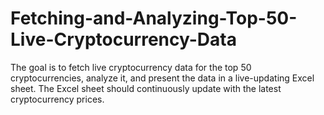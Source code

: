 # Fetching-and-Analyzing-Top-50-Live-Cryptocurrency-Data
 The goal is to fetch live cryptocurrency data for the top 50 cryptocurrencies, analyze it, and present the data in a live-updating Excel sheet. The Excel sheet should continuously update with the latest cryptocurrency prices.
